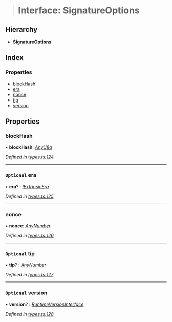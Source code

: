 > # Interface: SignatureOptions

## Hierarchy

* **SignatureOptions**

## Index

### Properties

* [blockHash](_types_.signatureoptions.md#blockhash)
* [era](_types_.signatureoptions.md#optional-era)
* [nonce](_types_.signatureoptions.md#nonce)
* [tip](_types_.signatureoptions.md#optional-tip)
* [version](_types_.signatureoptions.md#optional-version)

## Properties

###  blockHash

• **blockHash**: *[AnyU8a](../modules/_types_.md#anyu8a)*

*Defined in [types.ts:124](https://github.com/polkadot-js/api/blob/f9a3f3e/packages/types/src/types.ts#L124)*

___

### `Optional` era

• **era**? : *[IExtrinsicEra](_types_.iextrinsicera.md)*

*Defined in [types.ts:125](https://github.com/polkadot-js/api/blob/f9a3f3e/packages/types/src/types.ts#L125)*

___

###  nonce

• **nonce**: *[AnyNumber](../modules/_types_.md#anynumber)*

*Defined in [types.ts:126](https://github.com/polkadot-js/api/blob/f9a3f3e/packages/types/src/types.ts#L126)*

___

### `Optional` tip

• **tip**? : *[AnyNumber](../modules/_types_.md#anynumber)*

*Defined in [types.ts:127](https://github.com/polkadot-js/api/blob/f9a3f3e/packages/types/src/types.ts#L127)*

___

### `Optional` version

• **version**? : *[RuntimeVersionInterface](_types_.runtimeversioninterface.md)*

*Defined in [types.ts:128](https://github.com/polkadot-js/api/blob/f9a3f3e/packages/types/src/types.ts#L128)*